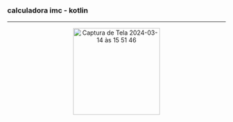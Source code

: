 ### calculadora imc - kotlin
<hr>
<div align=center> 
  <img width="200em" alt="Captura de Tela 2024-03-14 às 15 51 46" src="https://github.com/gabfernandes8/ativ2_myTrips/assets/124157058/246127c8-62bf-4fea-b075-dd57bf3c28ce">
</div>

